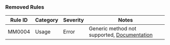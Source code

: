 ﻿### Removed Rules

 Rule ID | Category | Severity | Notes                                                                                                                                
---------|----------|----------|--------------------------------------------------------------------------------------------------------------------------------------
 MM0004  | Usage    | Error    | Generic method not supported, [Documentation](https://github.com/oswaldsql/MiniMock/blob/main/Documentation/AnalyzerRules/MM0004.md) 
